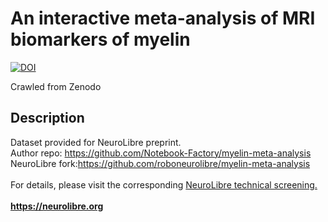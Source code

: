 # An interactive meta-analysis of MRI biomarkers of myelin

[![DOI](https://www.zenodo.org/badge/DOI/10.5281/zenodo.6463434.svg)](https://doi.org/10.5281/zenodo.6463434)

Crawled from Zenodo

## Description

Dataset provided for NeuroLibre preprint.<br />Author repo: https://github.com/Notebook-Factory/myelin-meta-analysis<br />NeuroLibre fork:https://github.com/roboneurolibre/myelin-meta-analysis<br /><br />For details, please visit the corresponding [NeuroLibre technical screening.](https://github.com/neurolibre/neurolibre-reviews/issues/4)<br /><br />__<https://neurolibre.org>__